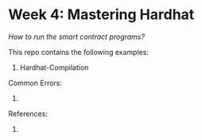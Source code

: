 # Week 4: Mastering Hardhat

_How to run the smart contract programs?_

This repo contains the following examples:

1. Hardhat-Compilation

Common Errors:

1.

References:

1.
